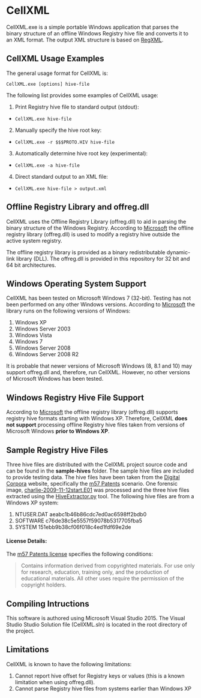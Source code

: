 # CellXML
CellXML.exe is a simple portable Windows application that parses the binary structure of an offline Windows Registry hive file and converts it to an XML format. The output XML structure is based on [RegXML](http://forensicswiki.org/wiki/RegXML "Forensic Wiki"). 

## CellXML Usage Examples

The general usage format for CellXML is:

`CellXML.exe [options] hive-file`

The following list provides some examples of CellXML usage:

1. Print Registry hive file to standard output (stdout):
  * `CellXML.exe hive-file`
2. Manually specify the hive root key:
  * `CellXML.exe -r $$$PROTO.HIV hive-file`
3. Automatically determine hive root key (experimental):
  * `CellXML.exe -a hive-file`
4. Direct standard output to an XML file:
  * `CellXML.exe hive-file > output.xml`

## Offline Registry Library and offreg.dll

CellXML uses the Offline Registry Library (offreg.dll) to aid in parsing the binary structure of the Windows Registry. According to [Microsoft](https://msdn.microsoft.com/en-us/library/ee210757%28v=vs.85%29.aspx "Microsoft") the offline registry library (offreg.dll) is used to modify a registry hive outside the active system registry. 

The offline registry library is provided as a binary redistributable dynamic-link library (DLL). The offreg.dll is provided in this repository for 32 bit and 64 bit architectures.

## Windows Operating System Support

CellXML has been tested on Microsoft Windows 7 (32-bit). Testing has not been performed on any other Windows versions. According to [Microsoft](https://msdn.microsoft.com/en-us/library/ee210757%28v=vs.85%29.aspx "Microsoft") the library runs on the following versions of Windows: 

1. Windows XP
2. Windows Server 2003
3. Windows Vista
4. Windows 7
5. Windows Server 2008
6. Windows Server 2008 R2

It is probable that newer versions of Microsoft Windows (8, 8.1 and 10) may support offreg.dll and, therefore, run CellXML. However, no other versions of Microsoft Windows has been tested.

## Windows Registry Hive File Support

According to [Microsoft](https://msdn.microsoft.com/en-us/library/ee210757%28v=vs.85%29.aspx "Microsoft") the offline registry library (offreg.dll) supports registry hive formats starting with Windows XP. Therefore, CellXML **does not support** processing offline Registry hive files taken from versions of Microsoft Windows **prior to Windows XP**.

## Sample Registry Hive Files

Three hive files are distributed with the CellXML project source code and can be found in the **sample-hives** folder. The sample hive files are included to provide testing data. The hive files have been taken from the [Digital Corpora](http://digitalcorpora.org/ "Digital Corpora") website, specifically the [m57 Patents](http://digitalcorpora.org/corp/nps/scenarios/2009-m57-patents/ "Digital Corpora") scenario. One forensic image, [charlie-2009-11-12start.E01](http://digitalcorpora.org/corp/nps/scenarios/2009-m57-patents/drives-redacted/charlie-2009-11-12start.E01 "charlie-2009-11-12start.E01") was processed and the three hive files extracted using the [HiveExtractor.py](https://github.com/thomaslaurenson/DFXMLTools/tree/master/HiveExtractor "HiveExtractor.py") tool. The following hive files are from a Windows XP system:

1. NTUSER.DAT   aeabc1b46b86cdc7ed0ac6598ff2bdb0
2. SOFTWARE     c76de38c5e5557f59078b5317705fba5
3. SYSTEM       151ebb9b38cf06f018c4ed1fdf69e2de

#### License Details:

The [m57 Patents license](https://github.com/thomaslaurenson/DFXMLTools/tree/master/HiveExtractor "m57 Patents license") specifies the following conditions:

> Contains information derived from copyrighted materials. For use only for research, education, training only, and the production of educational materials. All other uses require the permission of the copyright holders.

## Compiling Intructions

This software is authored using Microsoft Visual Studio 2015. The Visual Studio Studio Solution file (CellXML.sln) is located in the root directory of the project. 

## Limitations

CellXML is known to have the following limitations: 

1. Cannot report hive offset for Registry keys or values (this is a known limitation when using offreg.dll).
2. Cannot parse Registry hive files from systems earlier than Windows XP
